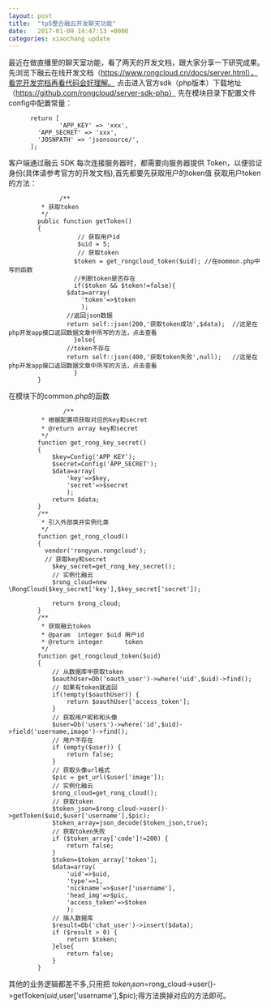 ```yaml
---
layout: post
title:  "tp5整合融云开发聊天功能"
date:   2017-01-09 14:47:13 +0000
categories: xiaochang update
---
```


最近在做直播里的聊天室功能，看了两天的开发文档，跟大家分享一下研究成果。
先浏览下融云在线开发文档（https://www.rongcloud.cn/docs/server.html），看完开发完档再看代码会好理解。 点击进入官方sdk（php版本）下载地址
（https://github.com/rongcloud/server-sdk-php）
先在模块目录下配置文件config中配置常量：

          return [
                  'APP_KEY' => 'xxx',
            'APP_SECRET' => 'xxx',
            'JOSNPATH' => 'jsonsource/',
          ];
          
          
客户端通过融云 SDK 每次连接服务器时，都需要向服务器提供 Token，以便验证身份(具体请参考官方的开发文档),首先都要先获取用户的token值
获取用户token的方法：

                  /**
             * 获取token
             */
            public function getToken()
            {
                       // 获取用户id
                       $uid = 5;
                       // 获取token
                      $token = get_rongcloud_token($uid); //在mommon.php中写的函数
                      //判断token是否存在
                      if($token && $token!=false){
                    $data=array(
                        'token'=>$token
                        );
                    //返回json数据
                    return self::json(200,'获取token成功',$data);  //这是在php开发app接口返回数据文章中所写的方法，点击查看
                      }else{
                    //token不存在
                    return self::json(400,'获取token失败',null);   //这是在php开发app接口返回数据文章中所写的方法，点击查看
                      }     
            }
在模块下的common.php的函数

                   /**
             * 根据配置项获取对应的key和secret
             * @return array key和secret
             */
            function get_rong_key_secret()
            {
                $key=Config('APP_KEY');
                $secret=Config('APP_SECRET');
                $data=array(
                    'key'=>$key,
                    'secret'=>$secret
                    );
                return $data;
            }
            /**
             * 引入外部类并实例化类
             */
            function get_rong_cloud()
            {
              vendor('rongyun.rongcloud');
              // 获取key和secret
                $key_secret=get_rong_key_secret();
                // 实例化融云
                $rong_cloud=new \RongCloud($key_secret['key'],$key_secret['secret']);

                return $rong_cloud;
            }
            /**
             * 获取融云token
             * @param  integer $uid 用户id
             * @return integer      token
             */
            function get_rongcloud_token($uid)
            {
                // 从数据库中获取token
                $oauthUser=Db('oauth_user')->where('uid',$uid)->find();
                // 如果有token就返回
                if(!empty($oauthUser)) {
                    return $oauthUser['access_token'];
                }
                // 获取用户昵称和头像
                $user=Db('users')->where('id',$uid)->field('username,image')->find();
                // 用户不存在
                if (empty($user)) {
                    return false;
                }
                // 获取头像url格式
                $pic = get_url($user['image']);
                // 实例化融云
                $rong_cloud=get_rong_cloud();
                // 获取token
                $token_json=$rong_cloud->user()->getToken($uid,$user['username'],$pic);
                $token_array=json_decode($token_json,true);
                // 获取token失败
                if ($token_array['code']!=200) {
                    return false;
                }
                $token=$token_array['token'];
                $data=array(
                    'uid'=>$uid,
                    'type'=>1,
                    'nickname'=>$user['username'],
                    'head_img'=>$pic,
                    'access_token'=>$token
                    );
                // 插入数据库
                $result=Db('chat_user')->insert($data);
                if ($result > 0) {
                    return $token;
                }else{
                    return false;
                }
            }
其他的业务逻辑都差不多,只用把 $token_json=$rong_cloud->user()->getToken($uid,$user['username'],$pic);得方法换掉对应的方法即可。
